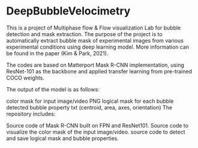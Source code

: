 # DeepBubbleVelocimetry

This is a project of Multiphase flow & Flow visualization Lab for bubble detection and mask extraction. The purpose of the project is to automatically extract bubble mask of experimental images from various experimental conditions using deep learning model. More information can be found in the paper (Kim & Park, 2021).

The codes are based on Matterport Mask R-CNN implementation, using ResNet-101 as the backbone and applied transfer learning from pre-trained COCO weights.

The output of the model is as follows:

color mask for input image/video
PNG logical mask for each bubble detected
bubble property txt (centroid, area, axes, orientation)
The repository includes:

Source code of Mask R-CNN built on FPN and ResNet101.
Source code to visualize the color mask of the input image/video.
source code to detect and save logical mask and bubble properties.
